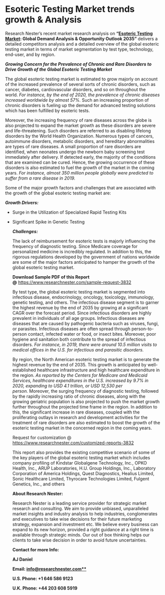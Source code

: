 ﻿# **Esoteric Testing Market trends growth & Analysis**
Research Nester’s recent market research analysis on **“[Esoteric Testing Market](https://www.researchnester.com/reports/esoteric-testing-market/3832): Global Demand Analysis & Opportunity Outlook 2035”** delivers a detailed competitors analysis and a detailed overview of the global esoteric testing market in terms of market segmentation by test type, technology, end-user, and by region.

***Growing Concern for the Prevalence of Chronic and Rare Disorders to Drive Growth of the Global Esoteric Testing Market***

The global esoteric testing market is estimated to grow majorly on account of the increased prevalence of several sorts of chronic disorders, such as cancer, diabetes, cardiovascular disorders, and so on throughout the world. *For instance, by the end of 2020, the prevalence of chronic diseases increased worldwide by almost 57%.* Such an increasing proportion of chronic disorders is fueling up the demand for advanced testing solutions which has been fulfilled by esoteric tests.

Moreover, the increasing frequency of rare diseases across the globe is also projected to expand the market growth as these disorders are severe and life-threatening. Such disorders are referred to as disabling lifelong disorders by the World Health Organization. Numerous types of cancers, autoimmune disorders, metabolic disorders, and hereditary abnormalities are types of rare diseases. A small proportion of rare disorders are identified, when neonates undergo the newborn baby screening test immediately after delivery. If detected early, the majority of the conditions that are examined can be cured. Hence, the growing occurrence of these disorders is also estimated to fuel the growth of the market in the coming years. *For instance, almost 350 million people globally were predicted to suffer from a rare disease in 2019.*

Some of the major growth factors and challenges that are associated with the growth of the global esoteric testing market are:

***Growth Drivers:***

- Surge in the Utilization of Specialized Rapid Testing Kits
- Significant Spike in Genetic Testing

  ***Challenges:***

  The lack of reimbursement for esoteric tests is majorly influencing the frequency of diagnostic testing. Since Medicare coverage for personalized medicine is incredibly regulated. In addition to this, the rigorous regulations developed by the government of nations worldwide are some of the major factors anticipated to hamper the growth of the global esoteric testing market.

  **Download Sample PDF of this Report @** <https://www.researchnester.com/sample-request-3832>

  By test type, the global esoteric testing market is segmented into infectious disease, endocrinology, oncology, toxicology, immunology, genetic testing, and others. The infectious disease segment is to garner the highest revenue by the end of 2035 by growing at a significant CAGR over the forecast period. Since infectious disorders are highly prevalent in individuals of all age groups. Infectious diseases are diseases that are caused by pathogenic bacteria such as viruses, fungi, or parasites. Infectious diseases are often spread through person-to-person contact, infected water or food, or insect bites. Moreover, poor hygiene and sanitation both contribute to the spread of infectious disorders. *For instance, in 2019, there were around 10.5 million visits to medical offices in the U.S. for infectious and parasitic disorders.*

  By region, the North American esoteric testing market is to generate the highest revenue by the end of 2035. This growth is anticipated by well-established healthcare infrastructure and high healthcare expenditure in the region. *As reported by the Centers for Medicare and Medicaid Services, healthcare expenditures in the U.S. increased by 9.7% in 2020, expanding to USD 4.1 trillion, or USD 12,530 per person.* Moreover, the surging frequency of diagnostic testing, followed by the rapidly increasing ratio of chronic diseases, along with the growing geriatric population is also projected to push the market growth further throughout the projected time frame in the region. In addition to this, the significant increase in rare diseases, coupled with the proliferating outlays in research and development activities for the treatment of rare disorders are also estimated to boost the growth of the esoteric testing market in the concerned region in the coming years.

  Request for customization @ <https://www.researchnester.com/customized-reports-3832>

  This report also provides the existing competitive scenario of some of the key players of the global esoteric testing market which includes company profiling of Kindstar Globalgene Technology, Inc., OPKO Health, Inc., ARUP Laboratories, H.U. Group Holdings, Inc., Laboratory Corporation of America Holdings, Quest Diagnostics, Healius Limited, Sonic Healthcare Limited, Thyrocare Technologies Limited, Fulgent Genetics, Inc., and others   

  **About Research Nester:**

  Research Nester is a leading service provider for strategic market research and consulting. We aim to provide unbiased, unparalleled market insights and industry analysis to help industries, conglomerates and executives to take wise decisions for their future marketing strategy, expansion and investment etc. We believe every business can expand to its new horizon, provided a right guidance at a right time is available through strategic minds. Our out of box thinking helps our clients to take wise decision in order to avoid future uncertainties.

  **Contact for more Info:**

  **AJ Daniel**

  **Email: [info@researchnester.com**](mailto:info@researchnester.com)**

  **U.S. Phone: +1 646 586 9123**

  **U.K. Phone: +44 203 608 5919**




